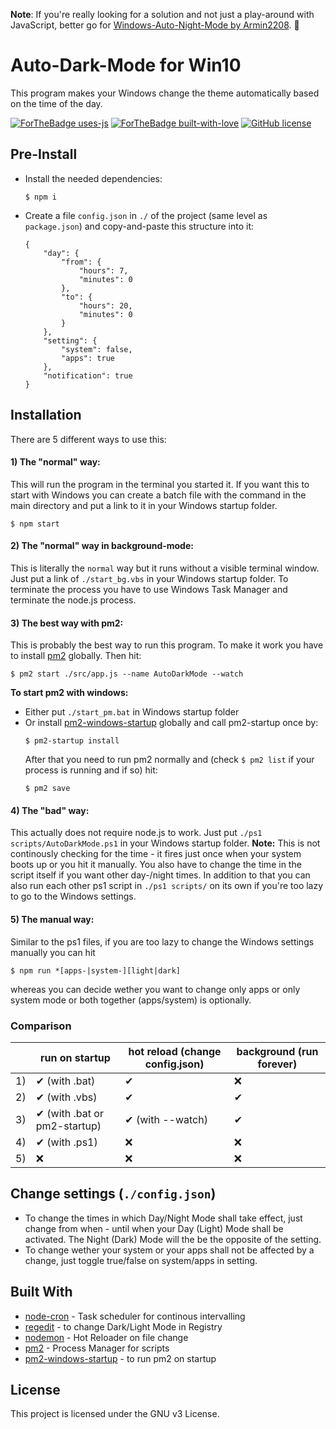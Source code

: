 <b>Note</b>: If you're really looking for a solution and not just a play-around with JavaScript, better go for <a href="https://github.com/Armin2208/Windows-Auto-Night-Mode">Windows-Auto-Night-Mode by Armin2208</a>. 🙂<br>

# Auto-Dark-Mode for Win10

This program makes your Windows change the theme automatically based on the time of the day.

[![ForTheBadge uses-js](http://ForTheBadge.com/images/badges/uses-js.svg)](http://ForTheBadge.com)
[![ForTheBadge built-with-love](http://ForTheBadge.com/images/badges/built-with-love.svg)](https://GitHub.com/Naereen/)
[![GitHub license](https://img.shields.io/github/license/Naereen/StrapDown.js.svg)](https://github.com/Naereen/StrapDown.js/blob/master/LICENSE)

## Pre-Install

-   Install the needed dependencies:

    ```
    $ npm i
    ```

-   Create a file `config.json` in `./` of the project (same level as `package.json`) and copy-and-paste this structure into it:
    ```
    {
        "day": {
            "from": {
                "hours": 7,
                "minutes": 0
            },
            "to": {
                "hours": 20,
                "minutes": 0
            }
        },
        "setting": {
            "system": false,
            "apps": true
        },
        "notification": true
    }
    ```

## Installation

There are 5 different ways to use this:

#### 1) The "normal" way:

This will run the program in the terminal you started it. If you want this to start with Windows you can create a batch file with the command in the main directory and put a link to it in your Windows startup folder.

```
$ npm start
```

#### 2) The "normal" way in background-mode:

This is literally the `normal` way but it runs without a visible terminal window. Just put a link of `./start_bg.vbs` in your Windows startup folder.
To terminate the process you have to use Windows Task Manager and terminate the node.js process.

#### 3) The best way with pm2:

This is probably the best way to run this program. To make it work you have to install [pm2](https://pm2.keymetrics.io/docs/usage/quick-start/) globally. Then hit:

```
$ pm2 start ./src/app.js --name AutoDarkMode --watch
```

**To start pm2 with windows:**

-   Either put `./start_pm.bat` in Windows startup folder
-   Or install [pm2-windows-startup](https://www.npmjs.com/package/pm2-windows-startup) globally and call pm2-startup once by:
    ```
    $ pm2-startup install
    ```
    After that you need to run pm2 normally and (check `$ pm2 list` if your process is running and if so) hit:
    ```
    $ pm2 save
    ```

#### 4) The "bad" way:

This actually does not require node.js to work. Just put `./ps1 scripts/AutoDarkMode.ps1` in your Windows startup folder. **Note:** This is not continously checking for the time - it fires just once when your system boots up or you hit it manually. You also have to change the time in the script itself if you want other day-/night times.
In addition to that you can also run each other ps1 script in `./ps1 scripts/` on its own if you're too lazy to go to the Windows settings.

#### 5) The manual way:

Similar to the ps1 files, if you are too lazy to change the Windows settings manually you can hit

```
$ npm run *[apps-|system-][light|dark]
```

whereas you can decide wether you want to change only apps or only system mode or both together (apps/system) is optionally.

### Comparison

|     | run on startup               | hot reload (change config.json) | background (run forever) |
| --- | ---------------------------- | ------------------------------- | ------------------------ |
| 1)  | ✔ (with .bat)                | ✔                               | ❌                       |
| 2)  | ✔ (with .vbs)                | ✔                               | ✔                        |
| 3)  | ✔ (with .bat or pm2-startup) | ✔ (with --watch)                | ✔                        |
| 4)  | ✔ (with .ps1)                | ❌                              | ❌                       |
| 5)  | ❌                           | ❌                              | ❌                       |

## Change settings (`./config.json`)

-   To change the times in which Day/Night Mode shall take effect, just change from when - until when your Day (Light) Mode shall be activated. The Night (Dark) Mode will the be the opposite of the setting.
-   To change wether your system or your apps shall not be affected by a change, just toggle true/false on system/apps in setting.

## Built With

-   [node-cron](https://nodecron.com/) - Task scheduler for continous intervalling
-   [regedit](https://github.com/ironSource/node-regedit) - to change Dark/Light Mode in Registry
-   [nodemon](https://nodemon.io/) - Hot Reloader on file change
-   [pm2](https://pm2.keymetrics.io/) - Process Manager for scripts
-   [pm2-windows-startup](https://github.com/marklagendijk/node-pm2-windows-startup) - to run pm2 on startup

## License

This project is licensed under the GNU v3 License.
